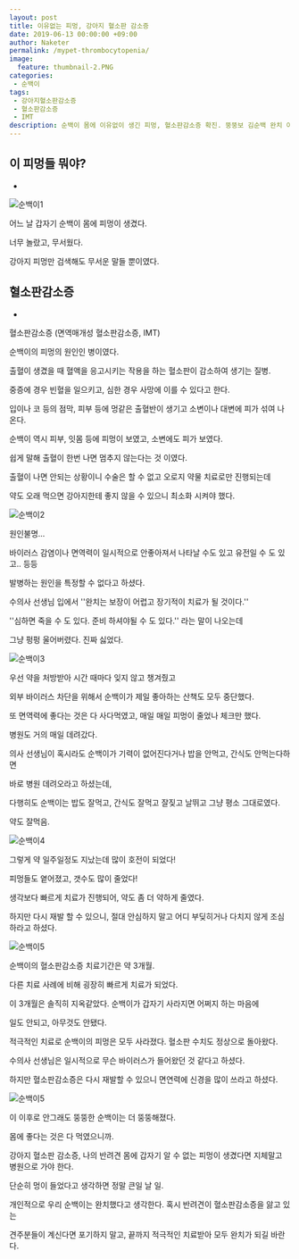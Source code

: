 ```yaml
---
layout: post
title: 이유없는 피멍, 강아지 혈소판 감소증
date: 2019-06-13 00:00:00 +09:00
author: Naketer
permalink: /mypet-thrombocytopenia/
image:
  feature: thumbnail-2.PNG
categories:
 - 순백이
tags:
 - 강아지혈소판감소증
 - 혈소판감소증
 - IMT
description: 순백이 몸에 이유없이 생긴 피멍, 혈소판감소증 확진. 뚱뚱보 김순백 완치 이야기.
---
```




 ## 이 피멍들 뭐야?

-



![순백이1](https://lh3.googleusercontent.com/gMDF8NihJ5I0M-_RBDFUL7QcICj4mEHbJVCfzKHElo7WUdQjK7045hFRjN1DPGHubh0wOAlE34h7QkcxVT_ojlWc9SGLsbQkj3RJHXI91TlDTJCDX4y2_MgNyqAXcAUF8sy8JvdB_CxLZgmcLTgSKXBwTWO8rW-viYGkDOrMqoC4YTIEJjUq5sJYyEnLKdLWyaVO9bdZigjin7MUWc9dq_Ep7uMlNSXhQVOg8h0UDLEPDVmf3dtD3usX1kQG4ol6JCYO0Ahag4Rvl6Z-93d_2DRE5KxYNSZ5au9XwMg-t0WRo0BVEjRpubWsDb7tGL2Mrork17aaChCtwhJl6b2ENxguSec7JZEM8OuJLndseD9RzryFX1a_TE26M1W0XlSfKyLkT_P07nNnkAfVDy6KcRcphpsYJ6o2yPWSFsfFHiOquYMp6bdvqLcjXMnHJz_WJfOKIBmh-_M2L4kDQ9c6nu8sjG_lTfJkVU1G0BFJWhScq2Y6HFpCqBC3NqUoreEbCI5frrhDJh_rE8CYal2mZakOs2NAD_4CffyZmkJP00hUjoGSHuBVd2kbqNHAJddX-ZhgIdqgrRBdmVuOtOGtfNiAXxkAKksyUurAEmhnqviqAiwmH0MtyiAGQjJ75s9YgC8MUGSiOiq6OPgkkk2xqJeSgFdB0VB7UGA_JiDkhQG94H0BHby4Ns1GbFPrxWNgQOECzWeXCfLKazXTnq7DX0Yq=w339-h346-no)



어느 날 갑자기 순백이 몸에 피멍이 생겼다.

너무 놀랐고, 무서웠다.

강아지 피멍만 검색해도 무서운 말들 뿐이였다.









## 혈소판감소증

-



혈소판감소증 (면역매개성 혈소판감소증, IMT)

순백이의 피멍의 원인인 병이였다.



출혈이 생겼을 때 혈액을 응고시키는 작용을 하는 혈소판이 감소하여 생기는 질병.

중증에 경우 빈혈을 일으키고, 심한 경우 사망에 이를 수 있다고 한다.

입이나 코 등의 점막, 피부 등에 멍같은 출혈반이 생기고 소변이나 대변에 피가 섞여 나온다.

순백이 역시 피부, 잇몸 등에 피멍이 보였고, 소변에도 피가 보였다.



쉽게 말해 출혈이 한번 나면 멈추지 않는다는 것 이였다.



출혈이 나면 안되는 상황이니 수술은 할 수 없고 오로지 약물 치료로만 진행되는데

약도 오래 먹으면 강아지한테 좋지 않을 수 있으니 최소화 시켜야 했다.



![순백이2](https://lh3.googleusercontent.com/t4EdQlMFVwtRX7hkaOSleyoI1Ns7CeUkHRyISJ1vL8Xg44csa1L2B-SqttsrAcqLc4SqUSiWt1-myVQmbUfQroE61FoYaLMVIiG9-jCqVtfGdef5uh4XCNwzKYR226fvtrKOivfr02AJOIQFfc4VM-7AIFvAKXaQiiteMhy1RHF_6lA3kum8pkdO3OIBrqYKHjLsn4L3giC46OADHgOP81-BNYr6FTWb5Zp_hKQonKlI3ZTy0av0VxjjEbntvR4w3Hc2Rpf4zquCD6xV_uj_O5aPEZSa5KO8M8XZH9J5UBThQW71kO6mAjNIYjtmbj3RYC5PXwma_6wSDtCvkozD1LeRrrmhUneae3E1m6-tm7wYj3WmejGV5uo5yHP1ioruq8MSo_LxLn6PHR88Ch7Ox-oBWS9sWw_1XetfYX27HnbCVjoByRf_dlbqX7OvTfda4LJ0bOVvDDsfbuBV57eLWn9pMFViBZGugg37XnJm5-5LjQH9th3Ms8AfSYu_edcMk6JzisJCN06AZSGgfgn1uDi1roa_GQisLJQqgqG7VwmnlxnJPM3HnDk8pqKY0KBP2eaOkEiKGgwU2PZ9wgneKJXKKJ03VQDeIogLzOl8Vmd1JgkbO--hls4Ntq67po0FJ4_BJNdEzH9ylUwtGglmZgDVaPCDyrJmLgEGZJByatnUxNWoqkX4s2hVRTB9kHMqzmcoSnUR-RMuPzOY0ef4fqWY=w547-h358-no)





원인불명...

바이러스 감염이나 면역력이 일시적으로 안좋아져서 나타날 수도 있고 유전일 수 도 있고.. 등등

발병하는 원인을 특정할 수 없다고 하셨다.

수의사 선생님 입에서 ''완치는 보장이 어렵고 장기적이 치료가 될 것이다.''

''심하면 죽을 수 도 있다. 준비 하셔야될 수 도 있다.'' 라는 말이 나오는데

그냥 펑펑 울어버렸다. 진짜 싫었다.





![순백이3](https://lh3.googleusercontent.com/PJ8iZtzk9jRDl62Dgx9Unhv-ub2w3t3hBEtNloeRwO13EBpzo9s7lYvcRFPGOOZQCLfy_BMH0sFqxN1LoZ6ZbrdPDHEW1kUnNjywpbPKTAc9ZDXUJ84HQ_8RaH7JXexkTFv5GYz3g2A69X_GbP5EZdCSL3tk6fTW3tvywDIc4RDGkqKITMVfUFfZIiacRZo5pkBkeYMR2ct2El83oK3WcFTzsXN7W_Lk-D8Yyi5crADGZzQ-FUsE_kOISGm8B4h06-k-mRZQPLHG5b-YA7cbt91MiRr7dWlIsVjd241DI5wXozuEyVVOme_fkCrqi6myocwwNV7rS5WrRc6B3sYA_3CnIe_barNRsNVxRi5NnfrsMlBe2bzTS7Oh1h-5ACrHH6SS7G99XLzNHL1r7aA3lnhN3eHwO7NtxZtS6lxRqUbRr1u_sN4-ME8nXCkTGdnKvTqooII4xEmwRhIIUlHxjOv2iaylPNWzXfB8bYC_Q03_K6lh89yN4yzSpz4K_gVaM2D8HCPu7CDCfjTx76HSGTD3DgDPhDHzC6OjwCmukmvzsl01KNgFmyn_EHlSiK1hN8TsztZZNrY9WST12JvgntD_g0D8Ltbbw1ZSupa682CLY8rXsLJ7xQOG4p1_ya8s0l3SgwOQlEii1u0T1FtN52sy_isaaPvhOSZAUw9DRv8kc99xr-n1HzNQKns4yiO3GiELOt9sxjE6uCXvc-9MeWj-=w857-h576-no)





우선 약을 처방받아 시간 때마다 잊지 않고 챙겨줬고

외부 바이러스 차단을 위해서 순백이가 제일 좋아하는 산책도 모두 중단했다.

또 면역력에 좋다는 것은 다 사다먹였고, 매일 매일 피멍이 줄었나 체크만 했다.

병원도 거의 매일 데려갔다.



의사 선생님이 혹시라도 순백이가 기력이 없어진다거나 밥을 안먹고, 간식도 안먹는다하면

바로 병원 데려오라고 하셨는데,

다행히도 순백이는 밥도 잘먹고, 간식도 잘먹고 잘짖고 날뛰고 그냥 평소 그대로였다.

약도 잘먹음.





![순백이4](https://lh3.googleusercontent.com/DO3Qo6LUmuzzkRsMWLg5X6RDPC3Wswo6Xa90PsxdHQN_B85eyQv1FgSiOvpb7GOJ_49YAQu1sW4yabBocn9xkgYy1kY3jSk9VPRw65x69VyKagwqASUSFGbbbvWn-8Dyng0uBdfZZMNaeSWI7eoFhfB7iAvSCSYRASr0QQZbPpldDuWRg84065HkhO9imhQPFYN-DrwIqIsnCvVR91Jhs3s1KMzpFJiGt6VgUOHX15TCNOk1U76HE4KpidOoLn2r8REvCmfTQ_AT8wEGldAu7Q6msvXmKJqpDa4shdE0Z6tNzinaCMvuh_va7lowjigX9haLqN8BkqeWzbaMxLF1YVW2xSyhCRRcAxrW3qBDXBcfaSuZhcXdwdeMUTjnBsD-SATw8BNgGxZV_Ub26HlLEZS_ufv_nuqj11JgZhk7IvES0g83-sfld7cDy5vQmt7K78XQfld_Rn9KpH6HrojN8l3BiaGiWAfbFmxxXh5T_4V5pOa7BZjcLLJFUsSEiy9l4BA11t6lvu1Vi1K1kmH4611xokMwSkM3gUlR0mmS6k3ay7r4bKm9zeTlN7BeDfnxo6U3KG23TOjRThMQp9g4nYm8Cz2XLXtFjGjaKSk5CQSLO1S60SqrrR2rqAWvuQIYShfXeQbPy1nOh-wPKpRvuHa6nBw8dzXyA4EQRK0q0o7mg-cmBskgQw_mj3sXNGBMUhpvdk7tCSpnshyCIyWzMmaV=w485-h305-no)





그렇게 약 일주일정도 지났는데 많이 호전이 되었다!

피멍들도 옅어졌고, 갯수도 많이 줄었다!

생각보다 빠르게 치료가 진행되어, 약도 좀 더 약하게 줄였다.

하지만 다시 재발 할 수 있으니, 절대 안심하지 말고 어디 부딪히거나 다치지 않게 조심하라고 하셨다.







![순백이5](https://lh3.googleusercontent.com/ZCkCwhYzl7Z0d9EWCaYn6T7ntjVRg4F_jZQHeKcfVPanlZspxgzGkJELqNCLBl9bdXuulS1EsL7RQdY1OnFfxFO9ifvnk7_D9yJ41JiJSNAWiOsjDAL4gs36n-lkCxffcw711Ps_TbzGwEhT8xXiQ8ObTP5brHHoCj4znVZbyUaJznrAUN-Q6n00CIKfr68SSAYOOSidWWdScKzdtc3HKQjjcULwHijhfFJAIds3YFDllMPDEYRDnzjZQYl137OeZWIJ3bgvAx2u2YQ1wXDXnTC4UIybnbVvd629BJZt083tMVarYz4Jfhjib7TTr2Ho3UnKbvNjllfMugyWRok6mJPV-wp590U-ZIiabt0-w2DFTnWiRYaV7OxxW6ryu65eSodzpkr7yLMY7WRcWulDaChIye8t2Z443-rPKdpFPgUDVWlzkF8v986sIDYdKVg8xnKc9hlvTLJDpLy2Yd2VtA6FzmEdIXhWc6g2e2vgGh6BtR8TUcrY8KxiEUPC8Argo_cZGw66ByeRDTUGCNWmFOJln9kPwEMDgOIAF0_d6buip9CaGdD_mHUJfAQUw9XY2G9H6q8aiUV0_i81jiq4mqtZCZscoEKNZOkpyRy2y94WSitcWN9xRwS8V5rU2kANsweDEHo6XDvcC5tL-IbXhrIAQCCH7oP5I8RRxVevh6LrkKbtUfY_MPgSoMD3Ds5ZgQbj62P0dT9I4vLf97Ygs6th=w454-h305-no)





순백이의 혈소판감소증 치료기간은 약 3개월.

다른 치료 사례에 비해 굉장히 빠르게 치료가 되었다.



이 3개월은 솔직히 지옥같았다. 순백이가 갑자기 사라지면 어쩌지 하는 마음에

일도 안되고, 아무것도 안됐다.



적극적인 치료로 순백이의 피멍은 모두 사라졌다. 혈소판 수치도 정상으로 돌아왔다.

수의사 선생님은 일시적으로 무슨 바이러스가 들어왔던 것 같다고 하셨다.

하지만 혈소판감소증은 다시 재발할 수 있으니 면연력에 신경을 많이 쓰라고 하셨다.





![순백이5](https://lh3.googleusercontent.com/9xVAKEsdM2mjkw2xDjihRwTSjkCLHDWmVIOfHsRPg_KgjR9YpDLO_hYSh9oKziHWK6I73IryVL6ImIZRx_TH--XPkAjwfr0O8lOEFT3dHtx8jq1Vz6tmmbFMSVG_t_2Uj0jJhLm8Kci3895CCbMJoSWe70WNRW5-z8GenCEsxQ2PovDdC_Lc2N1vhaNeq0WD_jwyi5uosVQ0rx2Z-h1IUa1znLDhOxmFmSF7iYl987WMiv8omMXGvOAJEYl90gon7a7D3cgoi4DCjCuaTw4VG1jfKd45BeBKIabLI3VuJyMhQuT0fD-3swiW7ayj6PjFIDE7SzGZQrj9_yNefPmzk7RLEN_QZWMdqHBShUWNWH9wCb2RqGUjk2dqtRCpFAYpZyB3pGCelM51fq1lHUh5M0VhLoG_DNa_DAh92T1X9LQ6vpPNsTYXHgFpRBU8zQkSRu4Szor3yDWg0UhnaFocp36PRCqS725DGUEEk27P5EjrmFMEvKeyD_VlOqffS0kRxyHaLsAycMrja-RBe3GESI4FSiHcH64cBPPEwkCEQAmyaNZ3nK58MOF3d46It4uJXoXB_ToKBfc1c_lTd5Wjoz-N2CZ7P8NtpQTTqHdMwqBQlu_7QC5A4USFu0wLjjuSHNmbNdL8SQGe-0z_BvYiDuEBm1qzUhA9O47-0YZJXqEAWZcMqiT09GuzDsEc_w4DMi9-l5bTJZxX9sOXgBTE78Nu=w492-h346-no)



이 이후로 안그래도 뚱뚱한 순백이는 더 뚱뚱해졌다.

몸에 좋다는 것은 다 먹였으니까.

강아지 혈소판 감소증, 나의 반려견 몸에 갑자기 알 수 없는 피멍이 생겼다면 지체말고 병원으로 가야 한다.

단순히 멍이 들었다고 생각하면 정말 큰일 날 일.

개인적으로 우리 순백이는 완치했다고 생각한다. 혹시 반려견이 혈소판감소증을 앓고 있는

견주분들이 계신다면 포기하지 말고, 끝까지 적극적인 치료받아 모두 완치가 되길 바란다.
